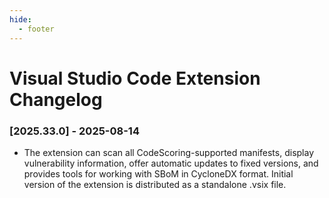 ```yaml
---
hide:
  - footer
---
```


# Visual Studio Code Extension Changelog

### [2025.33.0] - 2025-08-14

- The extension can scan all CodeScoring-supported manifests, display vulnerability information, offer automatic updates to fixed versions, and provides tools for working with SBoM in CycloneDX format. Initial version of the extension is distributed as a standalone .vsix file.
